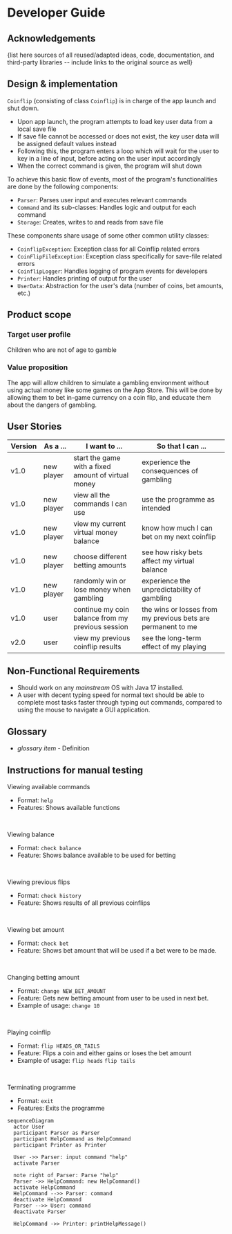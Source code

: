 # Developer Guide

## Acknowledgements

{list here sources of all reused/adapted ideas, code, documentation, and third-party libraries -- include links to the
original source as well}

## Design & implementation

`Coinflip` (consisting of class `Coinflip`) is in charge of the app launch and shut down.

* Upon app launch, the program attempts to load key user data from a local save file
* If save file cannot be accessed or does not exist, the key user data will be assigned default values instead
* Following this, the program enters a loop which will wait for the user to key in a line of input,
  before acting on the user input accordingly
* When the correct command is given, the program will shut down

To achieve this basic flow of events, most of the program's functionalities are done by the following components:

* `Parser`: Parses user input and executes relevant commands
* `Command` and its sub-classes: Handles logic and output for each command
* `Storage`: Creates, writes to and reads from save file

These components share usage of some other common utility classes:

* `CoinflipException`: Exception class for all Coinflip related errors
* `CoinFlipFileException`: Exception class specifically for save-file related errors
* `CoinflipLogger`: Handles logging of program events for developers
* `Printer`: Handles printing of output for the user
* `UserData`: Abstraction for the user's data (number of coins, bet amounts, etc.)

## Product scope

### Target user profile

Children who are not of age to gamble

### Value proposition

The app will allow children to simulate a gambling environment without using actual money 
like some games on the App Store. This will be done by allowing them to bet in-game currency 
on a coin flip, and educate them about the dangers of gambling.

## User Stories

| Version | As a ...   | I want to ...                                       | So that I can ...                                            |
|---------|------------|-----------------------------------------------------|--------------------------------------------------------------|
| v1.0    | new player | start the game with a fixed amount of virtual money | experience the consequences of gambling                      |
| v1.0    | new player | view all the commands I can use                     | use the programme as intended                                |
| v1.0    | new player | view my current virtual money balance               | know how much I can bet on my next coinflip                  |
| v1.0    | new player | choose different betting amounts                    | see how risky bets affect my virtual balance                 |
| v1.0    | new player | randomly win or lose money when gambling            | experience the unpredictability of gambling                  |
| v1.0    | user       | continue my coin balance from my previous session   | the wins or losses from my previous bets are permanent to me |
| v2.0    | user       | view my previous coinflip results                   | see the long-term effect of my playing                       |

## Non-Functional Requirements

* Should work on any _mainstream_ OS with Java 17 installed.
* A user with decent typing speed for normal text should be able to complete most tasks faster through typing out 
commands, compared to using the mouse to navigate a GUI application.

## Glossary

* *glossary item* - Definition

## Instructions for manual testing

Viewing available commands

* Format: `help`
* Features: Shows available functions


<br>

Viewing balance

* Format: `check balance`
* Feature: Shows balance available to be used for betting

<br>

Viewing previous flips

* Format: `check history`
* Feature: Shows results of all previous coinflips

<br>

Viewing bet amount

* Format: `check bet`
* Feature: Shows bet amount that will be used if a bet were to be made.

<br>

Changing betting amount

* Format: `change NEW_BET_AMOUNT`
* Feature: Gets new betting amount from user to be used in next bet.
* Example of usage:
`change 10`

<br>

Playing coinflip

* Format: `flip HEADS_OR_TAILS`
* Feature: Flips a coin and either gains or loses the bet amount
* Example of usage:
`flip heads`
`flip tails`

<br>

Terminating programme
* Format: `exit`
* Features: Exits the programme

```mermaid
sequenceDiagram
  actor User
  participant Parser as Parser
  participant HelpCommand as HelpCommand
  participant Printer as Printer

  User ->> Parser: input command "help"
  activate Parser

  note right of Parser: Parse "help"
  Parser ->> HelpCommand: new HelpCommand()
  activate HelpCommand
  HelpCommand -->> Parser: command
  deactivate HelpCommand
  Parser -->> User: command
  deactivate Parser

  HelpCommand ->> Printer: printHelpMessage()
```